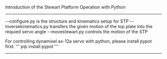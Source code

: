 Introduction of the Stewart Platform Operation with Python

_____________________________________________________________________________
--configure.py is the structure and kinematics setup for STP
--inversekinematics.py transfers the given motion of the top plate into the requied servo angle
--movestewart.py controls the motion of the STP

For controlling dynamixel ax-12a servo with python, please install pypot first:
'''
  pip install pypot
'''
___________________________________________________________________________________
